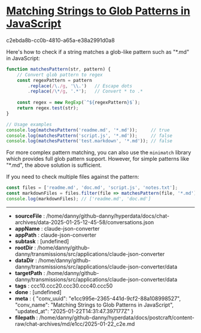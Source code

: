 # [Matching Strings to Glob Patterns in JavaScript](https://claude.ai/chat/e1cc995e-2365-441d-9cf2-88a108998527)

c2ebda8b-cc0b-4810-a65a-e38a2991d0a8

 Here's how to check if a string matches a glob-like pattern such as "*.md" in JavaScript:

```javascript
function matchesPattern(str, pattern) {
    // Convert glob pattern to regex
    const regexPattern = pattern
        .replace(/\./g, '\\.')   // Escape dots
        .replace(/\*/g, '.*');   // Convert * to .*
    
    const regex = new RegExp(`^${regexPattern}$`);
    return regex.test(str);
}

// Usage examples
console.log(matchesPattern('readme.md', '*.md'));     // true
console.log(matchesPattern('script.js', '*.md'));     // false
console.log(matchesPattern('test.markdown', '*.md')); // false
```

For more complex pattern matching, you can also use the `minimatch` library which provides full glob pattern support. However, for simple patterns like "*.md", the above solution is sufficient.

If you need to check multiple files against the pattern:

```javascript
const files = ['readme.md', 'doc.md', 'script.js', 'notes.txt'];
const markdownFiles = files.filter(file => matchesPattern(file, '*.md'));
console.log(markdownFiles); // ['readme.md', 'doc.md']
```

---

* **sourceFile** : /home/danny/github-danny/hyperdata/docs/chat-archives/data-2025-01-25-12-45-58/conversations.json
* **appName** : claude-json-converter
* **appPath** : claude-json-converter
* **subtask** : [undefined]
* **rootDir** : /home/danny/github-danny/transmissions/src/applications/claude-json-converter
* **dataDir** : /home/danny/github-danny/transmissions/src/applications/claude-json-converter/data
* **targetPath** : /home/danny/github-danny/transmissions/src/applications/claude-json-converter/data
* **tags** : ccc10.ccc20.ccc30.ccc40.ccc50
* **done** : [undefined]
* **meta** : {
  "conv_uuid": "e1cc995e-2365-441d-9cf2-88a108998527",
  "conv_name": "Matching Strings to Glob Patterns in JavaScript",
  "updated_at": "2025-01-22T14:31:47.397177Z"
}
* **filepath** : /home/danny/github-danny/hyperdata/docs/postcraft/content-raw/chat-archives/md/e1cc/2025-01-22_c2e.md